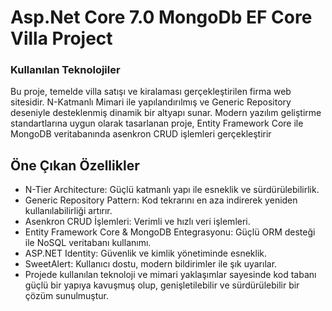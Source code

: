 <h1>Asp.Net Core 7.0 MongoDb EF Core Villa Project</h1>
<h3>Kullanılan Teknolojiler</h3>

Bu proje, temelde villa satışı ve kiralaması gerçekleştirilen firma web sitesidir. N-Katmanlı Mimari ile yapılandırılmış ve Generic Repository deseniyle desteklenmiş dinamik bir altyapı sunar. Modern yazılım geliştirme standartlarına uygun olarak tasarlanan proje, Entity Framework Core ile MongoDB veritabanında asenkron CRUD işlemleri gerçekleştirir

## Öne Çıkan Özellikler
* N-Tier Architecture: Güçlü katmanlı yapı ile esneklik ve sürdürülebilirlik.
* Generic Repository Pattern: Kod tekrarını en aza indirerek yeniden kullanılabilirliği artırır.
* Asenkron CRUD İşlemleri: Verimli ve hızlı veri işlemleri.
* Entity Framework Core & MongoDB Entegrasyonu: Güçlü ORM desteği ile NoSQL veritabanı kullanımı.
* ASP.NET Identity: Güvenlik ve kimlik yönetiminde esneklik.
* SweetAlert: Kullanıcı dostu, modern bildirimler ile şık uyarılar.
* Projede kullanılan teknoloji ve mimari yaklaşımlar sayesinde kod tabanı güçlü bir yapıya kavuşmuş olup, genişletilebilir ve sürdürülebilir bir çözüm sunulmuştur.




